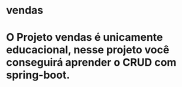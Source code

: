 # vendas

# O Projeto vendas é unicamente educacional, nesse projeto você conseguirá aprender o CRUD com spring-boot.
